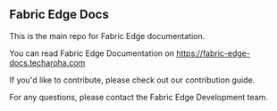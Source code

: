 ## Fabric Edge Docs

This is the main repo for Fabric Edge documentation.

You can read Fabric Edge Documentation on https://fabric-edge-docs.techaroha.com

If you'd like to contribute, please check out our contribution guide.

For any questions, please contact the Fabric Edge Development team.
